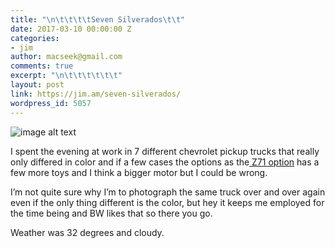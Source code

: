 ```yaml
---
title: "\n\t\t\t\tSeven Silverados\t\t"
date: 2017-03-10 00:00:00 Z
categories:
- jim
author: macseek@gmail.com
comments: true
excerpt: "\n\t\t\t\t\t\t"
layout: post
link: https://jim.am/seven-silverados/
wordpress_id: 5057
---
```


![image alt text](http://localhost:4000/public/R9deIH1Hi0hjNLUnkW0yg_img_0.jpg)




I spent the evening at work in 7 different chevrolet pickup trucks that really only differed in color and if a few cases the options as the[ Z71 option](http://www.chevrolet.com/silverado-1500-pickup-truck.html) has a few more toys and I think a bigger motor but I could be wrong.




I’m not quite sure why I’m to photograph the same truck over and over again even if the only thing different is the color, but hey it keeps me employed for the time being and BW likes that so there you go.




Weather was 32 degrees and cloudy.


		
